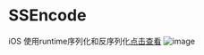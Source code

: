 # SSEncode
iOS 使用runtime序列化和反序列化[点击查看](http://viicat.com/2017/02/11/ios%E5%BA%8F%E5%88%97%E5%8C%96%E5%92%8C%E5%8F%8D%E5%BA%8F%E5%88%97%E5%8C%96/)
![image](https://github.com/ViiCat/SSEncode/blob/master/encode.gif)
